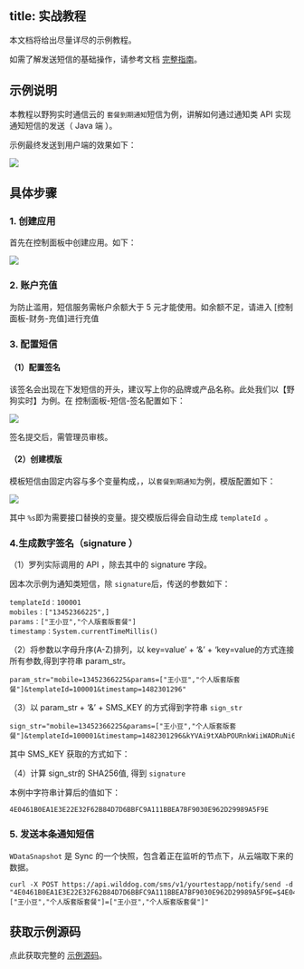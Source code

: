 
title: 实战教程
---

本文档将给出尽量详尽的示例教程。

如需了解发送短信的基础操作，请参考文档 [完整指南](/guide/sms/vertification.html)。


## 示例说明

本教程以野狗实时通信云的 `套餐到期通知`短信为例，讲解如何通过通知类 API 实现通知短信的发送（ Java 端 ）。

示例最终发送到用户端的效果如下：
 
![](/images/tutorialsms.jpg)

## 具体步骤

### 1. 创建应用

首先在控制面板中创建应用。如下：

![](/images/tutorialsmsapp.jpg)


### 2. 账户充值

为防止滥用，短信服务需帐户余额大于 5 元才能使用。如余额不足，请进入 [控制面板-财务-充值]进行充值

### 3. 配置短信
#### （1）配置签名
该签名会出现在下发短信的开头，建议写上你的品牌或产品名称。此处我们以【野狗实时】为例。在 控制面板-短信-签名配置如下：

![](/images/tutorialsmssign.jpg)

签名提交后，需管理员审核。

#### （2）创建模版
模板短信由固定内容与多个变量构成，，以`套餐到期通知`为例，模版配置如下：

![](/images/tutorialsmsmode.jpg)

其中 `%s`即为需要接口替换的变量。提交模版后得会自动生成 `templateId `。

### 4.生成数字签名（signature ）
（1）罗列实际调用的 API ，除去其中的 signature 字段。

因本次示例为通知类短信，除 `signature`后，传送的参数如下：

```
templateId：100001
mobiles：["13452366225",]
params：["王小豆","个人版套版套餐"]
timestamp：System.currentTimeMillis()
```

（2）将参数以字母升序(A-Z)排列，以 key=value’ + ‘&’ + ‘key=value的方式连接所有参数,得到字符串 param_str。

```
param_str="mobile=13452366225&params=["王小豆","个人版套版套餐"]&templateId=100001&timestamp=1482301296"
```

（3）以 param_str + ‘&’ + SMS_KEY 的方式得到字符串 `sign_str`

```
sign_str="mobile=13452366225&params=["王小豆","个人版套版套餐"]&templateId=100001&timestamp=1482301296&kYVAi9tXAbPOURnkWiiWADRuNi6DJy7JmSg02myB"
```
其中 SMS_KEY 获取的方式如下：

（4）计算 sign_str的 SHA256值, 得到 `signature`

本例中字符串计算后的值如下：

```
4E0461B0EA1E3E22E32F62B84D7D6BBFC9A111BBEA7BF9030E962D29989A5F9E
```

### 5. 发送本条通知短信
`WDataSnapshot` 是 Sync 的一个快照，包含着正在监听的节点下，从云端取下来的数据。

```
curl -X POST https://api.wilddog.com/sms/v1/yourtestapp/notify/send -d "4E0461B0EA1E3E22E32F62B84D7D6BBFC9A111BBEA7BF9030E962D29989A5F9E=$4E0461B0EA1E3E22E32F62B84D7D6BBFC9A111BBEA7BF9030E962D29989A5F9E&100001=100001&13452366225=13452366225&1482301296=1482301296&["王小豆","个人版套版套餐"]=["王小豆","个人版套版套餐"]"
```



## 获取示例源码

点此获取完整的 [示例源码](https://github.com/WildDogTeam/demo-ios-danmu)。